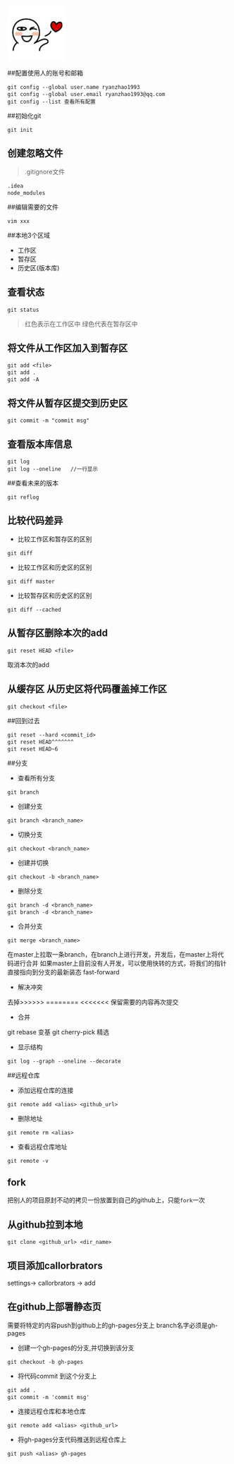 ![profile](image/profile.png)

##配置使用人的账号和邮箱
```
git config --global user.name ryanzhao1993
git config --global user.email ryanzhao1993@qq.com
git config --list 查看所有配置
```

##初始化git
```
git init
```

## 创建忽略文件
> .gitignore文件
```
.idea
node_modules
```

##编辑需要的文件
```
vim xxx
```

##本地3个区域
* 工作区
* 暂存区
* 历史区(版本库)

## 查看状态
```
git status
```
> 红色表示在工作区中
> 绿色代表在暂存区中

## 将文件从工作区加入到暂存区
```
git add <file>
git add .
git add -A
```

## 将文件从暂存区提交到历史区
```
git commit -m "commit msg"
```


## 查看版本库信息
```
git log
git log --oneline   //一行显示
```

##查看未来的版本
```
git reflog
```

## 比较代码差异
- 比较工作区和暂存区的区别
```
git diff
```

- 比较工作区和历史区的区别
```
git diff master
```

- 比较暂存区和历史区的区别
```
git diff --cached
```

## 从暂存区删除本次的add
```
git reset HEAD <file>
```
取消本次的add

## 从缓存区 从历史区将代码覆盖掉工作区
```
git checkout <file>
```

##回到过去
```
git reset --hard <commit_id>
git reset HEAD^^^^^^^
git reset HEAD~6
```


##分支
- 查看所有分支
```
git branch
```

- 创建分支
```
git branch <branch_name>
```

- 切换分支
```
git checkout <branch_name>
```

- 创建并切换
```
git checkout -b <branch_name>
```

- 删除分支
```
git branch -d <branch_name>
git branch -d <branch_name>
```

- 合并分支
```
git merge <branch_name>
```

在master上拉取一条branch，在branch上进行开发，开发后，在master上将代码进行合并
如果master上目前没有人开发，可以使用快转的方式，将我们的指针直接指向到分支的最新装态 fast-forward

* 解决冲突

去掉>>>>>> ========  <<<<<<< 保留需要的内容再次提交

- 合并

git rebase 变基
git cherry-pick 精选

- 显示结构
```
git log --graph --oneline --decorate
```


##远程仓库
- 添加远程仓库的连接
```
git remote add <alias> <github_url>
```
- 删除地址
```
git remote rm <alias>
```

- 查看远程仓库地址
```
git remote -v
```


## fork
把别人的项目原封不动的拷贝一份放置到自己的github上，只能`fork`一次

## 从github拉到本地
```
git clone <github_url> <dir_name>
```

## 项目添加callorbrators
settings-> callorbrators -> add

## 在github上部署静态页
需要将特定的内容push到github上的gh-pages分支上
branch名字必须是gh-pages

- 创建一个gh-pages的分支,并切换到该分支
```
git checkout -b gh-pages
```

- 将代码commit 到这个分支上
```
git add .
git commit -m 'commit msg'
```

- 连接远程仓库和本地仓库
```
git remote add <alias> <github_url>
```

- 将gh-pages分支代码推送到远程仓库上
```
git push <alias> gh-pages
```

 








